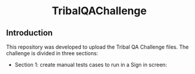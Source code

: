 # <p align="center">TribalQAChallenge
## Introduction
  This repository was developed to upload the Tribal QA Challenge files. The challenge is divided in three sections:
  - Section 1: create manual tests cases to run in a Sign in screen:
  
